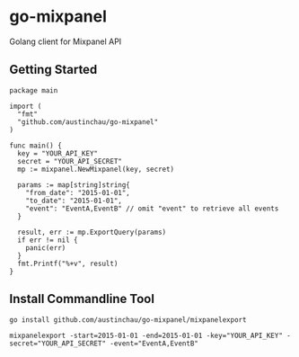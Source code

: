 go-mixpanel
===========

Golang client for Mixpanel API


## Getting Started

``` 
package main

import (
  "fmt"
  "github.com/austinchau/go-mixpanel"
)

func main() {
  key = "YOUR_API_KEY"
  secret = "YOUR_API_SECRET"
  mp := mixpanel.NewMixpanel(key, secret)
  
  params := map[string]string{
    "from_date": "2015-01-01",
    "to_date": "2015-01-01",
    "event": "EventA,EventB" // omit "event" to retrieve all events
  }

  result, err := mp.ExportQuery(params)
  if err != nil {
    panic(err)
  }  
  fmt.Printf("%+v", result)
}
```

## Install Commandline Tool


```
go install github.com/austinchau/go-mixpanel/mixpanelexport
```

```
mixpanelexport -start=2015-01-01 -end=2015-01-01 -key="YOUR_API_KEY" -secret="YOUR_API_SECRET" -event="EventA,EventB"
```